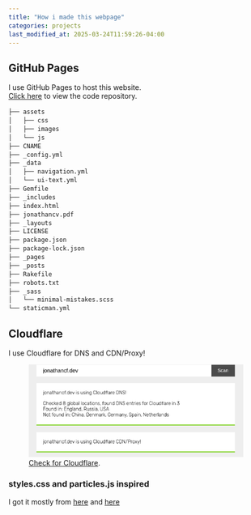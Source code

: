 ```yaml
---
title: "How i made this webpage"
categories: projects
last_modified_at: 2025-03-24T11:59:26-04:00
---
```

## GitHub Pages

I use GitHub Pages to host this website.  
[Click here](https://github.com/jonathand-cf/jonathand-cf.github.io) to view the code repository.

```bash
├── assets
│   ├── css
│   ├── images
│   └── js
├── CNAME
├── _config.yml
├── _data
│   ├── navigation.yml
│   └── ui-text.yml
├── Gemfile
├── _includes
├── index.html
├── jonathancv.pdf
├── _layouts
├── LICENSE
├── package.json
├── package-lock.json
├── _pages
├── _posts
├── Rakefile
├── robots.txt
├── _sass
│   └── minimal-mistakes.scss
└── staticman.yml
```
## Cloudflare
I use Cloudflare for DNS and CDN/Proxy!

<figure> <a href="/assets/images/cloudflare.png"><img src="/assets/images/cloudflare.png" alt="Cloudflare setup screenshot"></a> <figcaption><a href="https://checkforcloudflare.selesti.com/" title="Check for Cloudflare">Check for Cloudflare</a>.</figcaption> </figure>

### styles.css and particles.js inspired
I got it mostly from [here](https://stackoverflow.com/questions/39928288/working-particles-js-animate-backgroung-dont-display-on-github-hosting) and [here](https://github.com/VincentGarreau/particles.js)